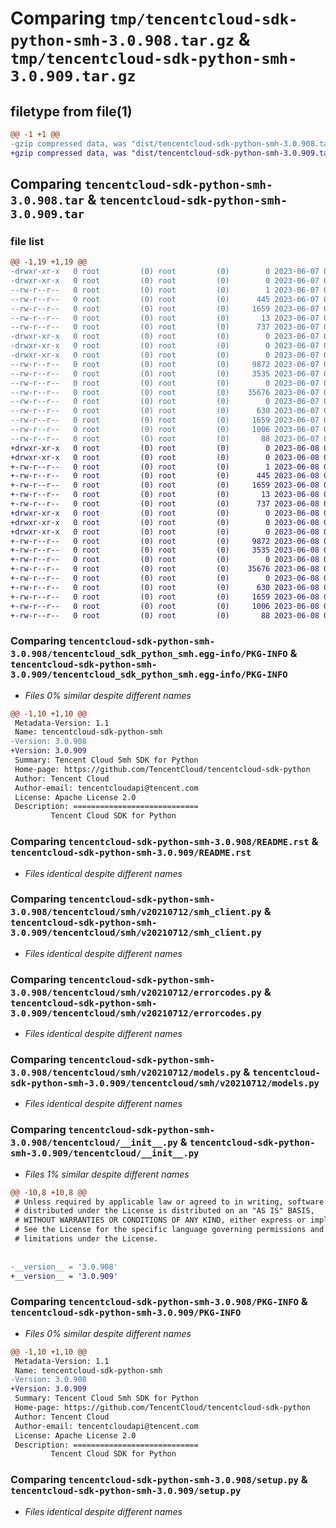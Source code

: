 # Comparing `tmp/tencentcloud-sdk-python-smh-3.0.908.tar.gz` & `tmp/tencentcloud-sdk-python-smh-3.0.909.tar.gz`

## filetype from file(1)

```diff
@@ -1 +1 @@
-gzip compressed data, was "dist/tencentcloud-sdk-python-smh-3.0.908.tar", last modified: Wed Jun  7 00:30:51 2023, max compression
+gzip compressed data, was "dist/tencentcloud-sdk-python-smh-3.0.909.tar", last modified: Thu Jun  8 00:31:44 2023, max compression
```

## Comparing `tencentcloud-sdk-python-smh-3.0.908.tar` & `tencentcloud-sdk-python-smh-3.0.909.tar`

### file list

```diff
@@ -1,19 +1,19 @@
-drwxr-xr-x   0 root         (0) root         (0)        0 2023-06-07 00:30:51.000000 tencentcloud-sdk-python-smh-3.0.908/
-drwxr-xr-x   0 root         (0) root         (0)        0 2023-06-07 00:30:51.000000 tencentcloud-sdk-python-smh-3.0.908/tencentcloud_sdk_python_smh.egg-info/
--rw-r--r--   0 root         (0) root         (0)        1 2023-06-07 00:30:51.000000 tencentcloud-sdk-python-smh-3.0.908/tencentcloud_sdk_python_smh.egg-info/dependency_links.txt
--rw-r--r--   0 root         (0) root         (0)      445 2023-06-07 00:30:51.000000 tencentcloud-sdk-python-smh-3.0.908/tencentcloud_sdk_python_smh.egg-info/SOURCES.txt
--rw-r--r--   0 root         (0) root         (0)     1659 2023-06-07 00:30:51.000000 tencentcloud-sdk-python-smh-3.0.908/tencentcloud_sdk_python_smh.egg-info/PKG-INFO
--rw-r--r--   0 root         (0) root         (0)       13 2023-06-07 00:30:51.000000 tencentcloud-sdk-python-smh-3.0.908/tencentcloud_sdk_python_smh.egg-info/top_level.txt
--rw-r--r--   0 root         (0) root         (0)      737 2023-06-07 00:30:51.000000 tencentcloud-sdk-python-smh-3.0.908/README.rst
-drwxr-xr-x   0 root         (0) root         (0)        0 2023-06-07 00:30:51.000000 tencentcloud-sdk-python-smh-3.0.908/tencentcloud/
-drwxr-xr-x   0 root         (0) root         (0)        0 2023-06-07 00:30:51.000000 tencentcloud-sdk-python-smh-3.0.908/tencentcloud/smh/
-drwxr-xr-x   0 root         (0) root         (0)        0 2023-06-07 00:30:51.000000 tencentcloud-sdk-python-smh-3.0.908/tencentcloud/smh/v20210712/
--rw-r--r--   0 root         (0) root         (0)     9872 2023-06-07 00:30:51.000000 tencentcloud-sdk-python-smh-3.0.908/tencentcloud/smh/v20210712/smh_client.py
--rw-r--r--   0 root         (0) root         (0)     3535 2023-06-07 00:30:51.000000 tencentcloud-sdk-python-smh-3.0.908/tencentcloud/smh/v20210712/errorcodes.py
--rw-r--r--   0 root         (0) root         (0)        0 2023-06-07 00:30:51.000000 tencentcloud-sdk-python-smh-3.0.908/tencentcloud/smh/v20210712/__init__.py
--rw-r--r--   0 root         (0) root         (0)    35676 2023-06-07 00:30:51.000000 tencentcloud-sdk-python-smh-3.0.908/tencentcloud/smh/v20210712/models.py
--rw-r--r--   0 root         (0) root         (0)        0 2023-06-07 00:30:51.000000 tencentcloud-sdk-python-smh-3.0.908/tencentcloud/smh/__init__.py
--rw-r--r--   0 root         (0) root         (0)      630 2023-06-07 00:30:51.000000 tencentcloud-sdk-python-smh-3.0.908/tencentcloud/__init__.py
--rw-r--r--   0 root         (0) root         (0)     1659 2023-06-07 00:30:51.000000 tencentcloud-sdk-python-smh-3.0.908/PKG-INFO
--rw-r--r--   0 root         (0) root         (0)     1006 2023-06-07 00:30:51.000000 tencentcloud-sdk-python-smh-3.0.908/setup.py
--rw-r--r--   0 root         (0) root         (0)       88 2023-06-07 00:30:51.000000 tencentcloud-sdk-python-smh-3.0.908/setup.cfg
+drwxr-xr-x   0 root         (0) root         (0)        0 2023-06-08 00:31:44.000000 tencentcloud-sdk-python-smh-3.0.909/
+drwxr-xr-x   0 root         (0) root         (0)        0 2023-06-08 00:31:44.000000 tencentcloud-sdk-python-smh-3.0.909/tencentcloud_sdk_python_smh.egg-info/
+-rw-r--r--   0 root         (0) root         (0)        1 2023-06-08 00:31:44.000000 tencentcloud-sdk-python-smh-3.0.909/tencentcloud_sdk_python_smh.egg-info/dependency_links.txt
+-rw-r--r--   0 root         (0) root         (0)      445 2023-06-08 00:31:44.000000 tencentcloud-sdk-python-smh-3.0.909/tencentcloud_sdk_python_smh.egg-info/SOURCES.txt
+-rw-r--r--   0 root         (0) root         (0)     1659 2023-06-08 00:31:44.000000 tencentcloud-sdk-python-smh-3.0.909/tencentcloud_sdk_python_smh.egg-info/PKG-INFO
+-rw-r--r--   0 root         (0) root         (0)       13 2023-06-08 00:31:44.000000 tencentcloud-sdk-python-smh-3.0.909/tencentcloud_sdk_python_smh.egg-info/top_level.txt
+-rw-r--r--   0 root         (0) root         (0)      737 2023-06-08 00:31:44.000000 tencentcloud-sdk-python-smh-3.0.909/README.rst
+drwxr-xr-x   0 root         (0) root         (0)        0 2023-06-08 00:31:44.000000 tencentcloud-sdk-python-smh-3.0.909/tencentcloud/
+drwxr-xr-x   0 root         (0) root         (0)        0 2023-06-08 00:31:44.000000 tencentcloud-sdk-python-smh-3.0.909/tencentcloud/smh/
+drwxr-xr-x   0 root         (0) root         (0)        0 2023-06-08 00:31:44.000000 tencentcloud-sdk-python-smh-3.0.909/tencentcloud/smh/v20210712/
+-rw-r--r--   0 root         (0) root         (0)     9872 2023-06-08 00:31:44.000000 tencentcloud-sdk-python-smh-3.0.909/tencentcloud/smh/v20210712/smh_client.py
+-rw-r--r--   0 root         (0) root         (0)     3535 2023-06-08 00:31:44.000000 tencentcloud-sdk-python-smh-3.0.909/tencentcloud/smh/v20210712/errorcodes.py
+-rw-r--r--   0 root         (0) root         (0)        0 2023-06-08 00:31:44.000000 tencentcloud-sdk-python-smh-3.0.909/tencentcloud/smh/v20210712/__init__.py
+-rw-r--r--   0 root         (0) root         (0)    35676 2023-06-08 00:31:44.000000 tencentcloud-sdk-python-smh-3.0.909/tencentcloud/smh/v20210712/models.py
+-rw-r--r--   0 root         (0) root         (0)        0 2023-06-08 00:31:44.000000 tencentcloud-sdk-python-smh-3.0.909/tencentcloud/smh/__init__.py
+-rw-r--r--   0 root         (0) root         (0)      630 2023-06-08 00:31:44.000000 tencentcloud-sdk-python-smh-3.0.909/tencentcloud/__init__.py
+-rw-r--r--   0 root         (0) root         (0)     1659 2023-06-08 00:31:44.000000 tencentcloud-sdk-python-smh-3.0.909/PKG-INFO
+-rw-r--r--   0 root         (0) root         (0)     1006 2023-06-08 00:31:44.000000 tencentcloud-sdk-python-smh-3.0.909/setup.py
+-rw-r--r--   0 root         (0) root         (0)       88 2023-06-08 00:31:44.000000 tencentcloud-sdk-python-smh-3.0.909/setup.cfg
```

### Comparing `tencentcloud-sdk-python-smh-3.0.908/tencentcloud_sdk_python_smh.egg-info/PKG-INFO` & `tencentcloud-sdk-python-smh-3.0.909/tencentcloud_sdk_python_smh.egg-info/PKG-INFO`

 * *Files 0% similar despite different names*

```diff
@@ -1,10 +1,10 @@
 Metadata-Version: 1.1
 Name: tencentcloud-sdk-python-smh
-Version: 3.0.908
+Version: 3.0.909
 Summary: Tencent Cloud Smh SDK for Python
 Home-page: https://github.com/TencentCloud/tencentcloud-sdk-python
 Author: Tencent Cloud
 Author-email: tencentcloudapi@tencent.com
 License: Apache License 2.0
 Description: ============================
         Tencent Cloud SDK for Python
```

### Comparing `tencentcloud-sdk-python-smh-3.0.908/README.rst` & `tencentcloud-sdk-python-smh-3.0.909/README.rst`

 * *Files identical despite different names*

### Comparing `tencentcloud-sdk-python-smh-3.0.908/tencentcloud/smh/v20210712/smh_client.py` & `tencentcloud-sdk-python-smh-3.0.909/tencentcloud/smh/v20210712/smh_client.py`

 * *Files identical despite different names*

### Comparing `tencentcloud-sdk-python-smh-3.0.908/tencentcloud/smh/v20210712/errorcodes.py` & `tencentcloud-sdk-python-smh-3.0.909/tencentcloud/smh/v20210712/errorcodes.py`

 * *Files identical despite different names*

### Comparing `tencentcloud-sdk-python-smh-3.0.908/tencentcloud/smh/v20210712/models.py` & `tencentcloud-sdk-python-smh-3.0.909/tencentcloud/smh/v20210712/models.py`

 * *Files identical despite different names*

### Comparing `tencentcloud-sdk-python-smh-3.0.908/tencentcloud/__init__.py` & `tencentcloud-sdk-python-smh-3.0.909/tencentcloud/__init__.py`

 * *Files 1% similar despite different names*

```diff
@@ -10,8 +10,8 @@
 # Unless required by applicable law or agreed to in writing, software
 # distributed under the License is distributed on an "AS IS" BASIS,
 # WITHOUT WARRANTIES OR CONDITIONS OF ANY KIND, either express or implied.
 # See the License for the specific language governing permissions and
 # limitations under the License.
 
 
-__version__ = '3.0.908'
+__version__ = '3.0.909'
```

### Comparing `tencentcloud-sdk-python-smh-3.0.908/PKG-INFO` & `tencentcloud-sdk-python-smh-3.0.909/PKG-INFO`

 * *Files 0% similar despite different names*

```diff
@@ -1,10 +1,10 @@
 Metadata-Version: 1.1
 Name: tencentcloud-sdk-python-smh
-Version: 3.0.908
+Version: 3.0.909
 Summary: Tencent Cloud Smh SDK for Python
 Home-page: https://github.com/TencentCloud/tencentcloud-sdk-python
 Author: Tencent Cloud
 Author-email: tencentcloudapi@tencent.com
 License: Apache License 2.0
 Description: ============================
         Tencent Cloud SDK for Python
```

### Comparing `tencentcloud-sdk-python-smh-3.0.908/setup.py` & `tencentcloud-sdk-python-smh-3.0.909/setup.py`

 * *Files identical despite different names*

